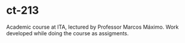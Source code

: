 # ct-213
Academic course at ITA, lectured by Professor Marcos Máximo. Work developed while doing the course as assigments.
